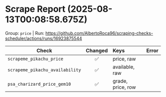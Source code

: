# Scrape Report (2025-08-13T00:08:58.675Z)

Group: `price`  |  Run: https://github.com/AlbertoRoca96/scraping-checks-scheduler/actions/runs/16923875544

| Check | Changed | Keys | Error |
|---|:---:|:--|:--|
| `scrapeme_pikachu_price` | ✅ | price, raw |  |
| `scrapeme_pikachu_availability` | ✅ | available, raw |  |
| `psa_charizard_price_gem10` | ✅ | grade, price, row |  |
